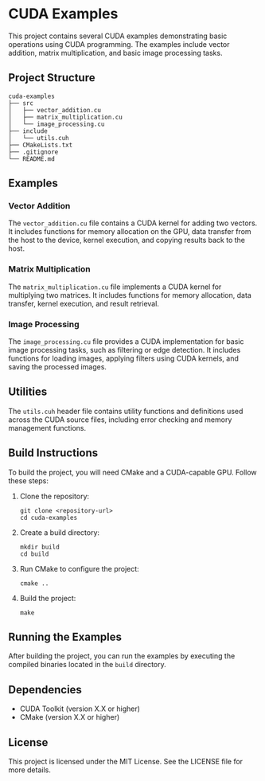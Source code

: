 # CUDA Examples

This project contains several CUDA examples demonstrating basic operations using CUDA programming. The examples include vector addition, matrix multiplication, and basic image processing tasks.

## Project Structure

```
cuda-examples
├── src
│   ├── vector_addition.cu
│   ├── matrix_multiplication.cu
│   └── image_processing.cu
├── include
│   └── utils.cuh
├── CMakeLists.txt
├── .gitignore
└── README.md
```

## Examples

### Vector Addition

The `vector_addition.cu` file contains a CUDA kernel for adding two vectors. It includes functions for memory allocation on the GPU, data transfer from the host to the device, kernel execution, and copying results back to the host.

### Matrix Multiplication

The `matrix_multiplication.cu` file implements a CUDA kernel for multiplying two matrices. It includes functions for memory allocation, data transfer, kernel execution, and result retrieval.

### Image Processing

The `image_processing.cu` file provides a CUDA implementation for basic image processing tasks, such as filtering or edge detection. It includes functions for loading images, applying filters using CUDA kernels, and saving the processed images.

## Utilities

The `utils.cuh` header file contains utility functions and definitions used across the CUDA source files, including error checking and memory management functions.

## Build Instructions

To build the project, you will need CMake and a CUDA-capable GPU. Follow these steps:

1. Clone the repository:
   ```
   git clone <repository-url>
   cd cuda-examples
   ```

2. Create a build directory:
   ```
   mkdir build
   cd build
   ```

3. Run CMake to configure the project:
   ```
   cmake ..
   ```

4. Build the project:
   ```
   make
   ```

## Running the Examples

After building the project, you can run the examples by executing the compiled binaries located in the `build` directory.

## Dependencies

- CUDA Toolkit (version X.X or higher)
- CMake (version X.X or higher)

## License

This project is licensed under the MIT License. See the LICENSE file for more details.
